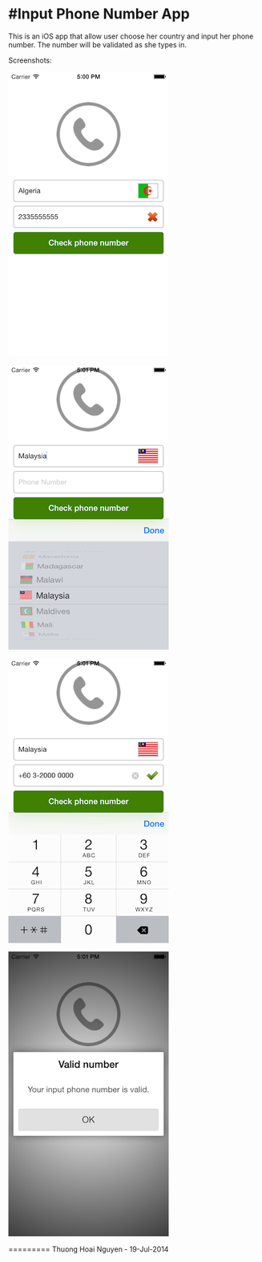 #Input Phone Number App
================
This is an iOS app that allow user choose her country and input her phone number. The number will be validated as she types in.

Screenshots:

![alt text](https://github.com/zelic91/inputphonenumber/blob/master/screen_01.png "Screenshot 1")


![alt text](https://github.com/zelic91/inputphonenumber/blob/master/screen_02.png "Screenshot 2")


![alt text](https://github.com/zelic91/inputphonenumber/blob/master/screen_03.png "Screenshot 3")


![alt text](https://github.com/zelic91/inputphonenumber/blob/master/screen_04.png "Screenshot 4")

=========
Thuong Hoai Nguyen - 19-Jul-2014



